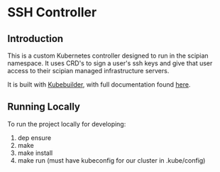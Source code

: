 SSH Controller
====================

Introduction
------------

This is a custom Kubernetes controller designed to run in the scipian
namespace. It uses CRD's to sign a user's ssh keys and give that user access
to their scipian managed infrastructure servers.

It is built with [Kubebuilder][kubebuilder], with full documentation found
[here][kubebuilder-book].

[kubebuilder]: https://github.com/kubernetes-sigs/kubebuilder
[kubebuilder-book]: https://book.kubebuilder.io/

Running Locally
---------------

To run the project locally for developing:

1. dep ensure
2. make
3. make install
4. make run (must have kubeconfig for our cluster in .kube/config)

